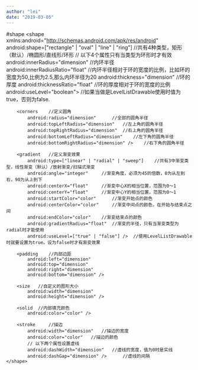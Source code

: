 ```yaml
---
author: "lei"
date: "2019-03-05"
---
```


#shape
    <?xml version="1.0" encoding="utf-8"?>
	<shape
	    xmlns:android="http://schemas.android.com/apk/res/android"
	    android:shape=["rectangle" | "oval" | "line" | "ring"]      //共有4种类型，矩形（默认）/椭圆形/直线形/环形
	    // 以下4个属性只有当类型为环形时才有效
	    android:innerRadius="dimension"     //内环半径
	    android:innerRadiusRatio="float"    //内环半径相对于环的宽度的比例，比如环的宽度为50,比例为2.5,那么内环半径为20
	    android:thickness="dimension"   //环的厚度
	    android:thicknessRatio="float"     //环的厚度相对于环的宽度的比例
	    android:useLevel="boolean">    //如果当做是LevelListDrawable使用时值为true，否则为false.
	
	    <corners    //定义圆角
	        android:radius="dimension"      //全部的圆角半径
	        android:topLeftRadius="dimension"   //左上角的圆角半径
	        android:topRightRadius="dimension"  //右上角的圆角半径
	        android:bottomLeftRadius="dimension"    //左下角的圆角半径
	        android:bottomRightRadius="dimension" />    //右下角的圆角半径
	
	    <gradient   //定义渐变效果
	        android:type=["linear" | "radial" | "sweep"]    //共有3中渐变类型，线性渐变（默认）/放射渐变/扫描式渐变
	        android:angle="integer"     //渐变角度，必须为45的倍数，0为从左到右，90为从上到下
	        android:centerX="float"     //渐变中心X的相当位置，范围为0～1
	        android:centerY="float"     //渐变中心Y的相当位置，范围为0～1
	        android:startColor="color"      //渐变开始点的颜色
	        android:centerColor="color"     //渐变中间点的颜色，在开始与结束点之间
	        android:endColor="color"    //渐变结束点的颜色
	        android:gradientRadius="float"  //渐变的半径，只有当渐变类型为radial时才能使用
	        android:useLevel=["true" | "false"] />  //使用LevelListDrawable时就要设置为true。设为false时才有渐变效果
	
	    <padding    //内部边距
	        android:left="dimension"
	        android:top="dimension"
	        android:right="dimension"
	        android:bottom="dimension" />
	
	    <size   //自定义的图形大小
	        android:width="dimension"
	        android:height="dimension" />
	
	    <solid  //内部填充颜色
	        android:color="color" />
	
	    <stroke     //描边
	        android:width="dimension"   //描边的宽度
	        android:color="color"   //描边的颜色
	        // 以下两个属性设置虚线
	        android:dashWidth="dimension"   //虚线的宽度，值为0时是实线
	        android:dashGap="dimension" />      //虚线的间隔
	</shape>